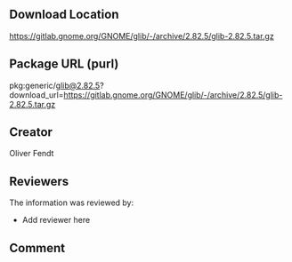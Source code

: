 ## Download Location

https://gitlab.gnome.org/GNOME/glib/-/archive/2.82.5/glib-2.82.5.tar.gz

## Package URL (purl)

pkg:generic/glib@2.82.5?download_url=https://gitlab.gnome.org/GNOME/glib/-/archive/2.82.5/glib-2.82.5.tar.gz

## Creator

Oliver Fendt

## Reviewers

The information was reviewed by:

* Add reviewer here

## Comment


